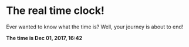# The real time clock!

Ever wanted to know what the time is? Well, your journey is about to end!

**The time is Dec 01, 2017, 16:42**